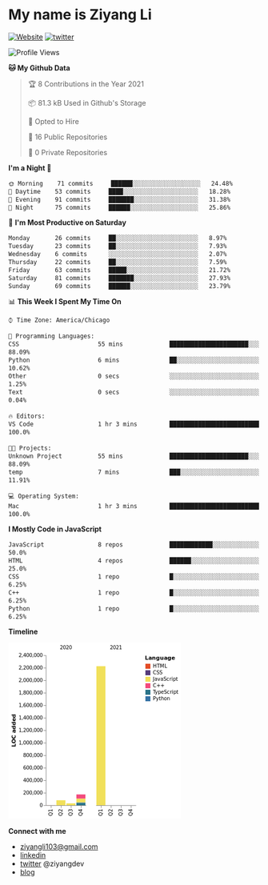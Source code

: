 # My name is Ziyang Li
[![Website](https://img.shields.io/website?down_color=red&down_message=offline&up_color=success&up_message=online&url=https%3A%2F%2Fziyang.dev)](https://ziyang.dev)
[![twitter](https://img.shields.io/badge/twitter-%40ziyangdev-blue?style=social&logo=twitter)](https://twitter.com/ziyangdev)

<!--START_SECTION:waka-->
![Profile Views](http://img.shields.io/badge/Profile%20Views-20-blue)

**🐱 My Github Data** 

> 🏆 8 Contributions in the Year 2021
 > 
> 📦 81.3 kB Used in Github's Storage 
 > 
> 💼 Opted to Hire
 > 
> 📜 16 Public Repositories 
 > 
> 🔑 0 Private Repositories  
 > 
**I'm a Night 🦉** 

```text
🌞 Morning    71 commits     ██████░░░░░░░░░░░░░░░░░░░   24.48% 
🌆 Daytime    53 commits     ████░░░░░░░░░░░░░░░░░░░░░   18.28% 
🌃 Evening    91 commits     ███████░░░░░░░░░░░░░░░░░░   31.38% 
🌙 Night      75 commits     ██████░░░░░░░░░░░░░░░░░░░   25.86%

```
📅 **I'm Most Productive on Saturday** 

```text
Monday       26 commits     ██░░░░░░░░░░░░░░░░░░░░░░░   8.97% 
Tuesday      23 commits     ██░░░░░░░░░░░░░░░░░░░░░░░   7.93% 
Wednesday    6 commits      ░░░░░░░░░░░░░░░░░░░░░░░░░   2.07% 
Thursday     22 commits     ██░░░░░░░░░░░░░░░░░░░░░░░   7.59% 
Friday       63 commits     █████░░░░░░░░░░░░░░░░░░░░   21.72% 
Saturday     81 commits     ███████░░░░░░░░░░░░░░░░░░   27.93% 
Sunday       69 commits     ██████░░░░░░░░░░░░░░░░░░░   23.79%

```


📊 **This Week I Spent My Time On** 

```text
⌚︎ Time Zone: America/Chicago

💬 Programming Languages: 
CSS                      55 mins             ██████████████████████░░░   88.09% 
Python                   6 mins              ██░░░░░░░░░░░░░░░░░░░░░░░   10.62% 
Other                    0 secs              ░░░░░░░░░░░░░░░░░░░░░░░░░   1.25% 
Text                     0 secs              ░░░░░░░░░░░░░░░░░░░░░░░░░   0.04%

🔥 Editors: 
VS Code                  1 hr 3 mins         █████████████████████████   100.0%

🐱‍💻 Projects: 
Unknown Project          55 mins             ██████████████████████░░░   88.09% 
temp                     7 mins              ███░░░░░░░░░░░░░░░░░░░░░░   11.91%

💻 Operating System: 
Mac                      1 hr 3 mins         █████████████████████████   100.0%

```

**I Mostly Code in JavaScript** 

```text
JavaScript               8 repos             ████████████░░░░░░░░░░░░░   50.0% 
HTML                     4 repos             ██████░░░░░░░░░░░░░░░░░░░   25.0% 
CSS                      1 repo              █░░░░░░░░░░░░░░░░░░░░░░░░   6.25% 
C++                      1 repo              █░░░░░░░░░░░░░░░░░░░░░░░░   6.25% 
Python                   1 repo              █░░░░░░░░░░░░░░░░░░░░░░░░   6.25%

```


**Timeline**

![Chart not found](https://raw.githubusercontent.com/Ziyangll/Ziyangll/master/charts/bar_graph.png) 


<!--END_SECTION:waka-->

**Connect with me**
- ziyangli103@gmail.com
- [linkedin](https://www.linkedin.com/in/ziyangg/)
- [twitter](https://twitter.com/ziyangdev) @ziyangdev
- [blog](https://ziyangll.github.io/blog/)
